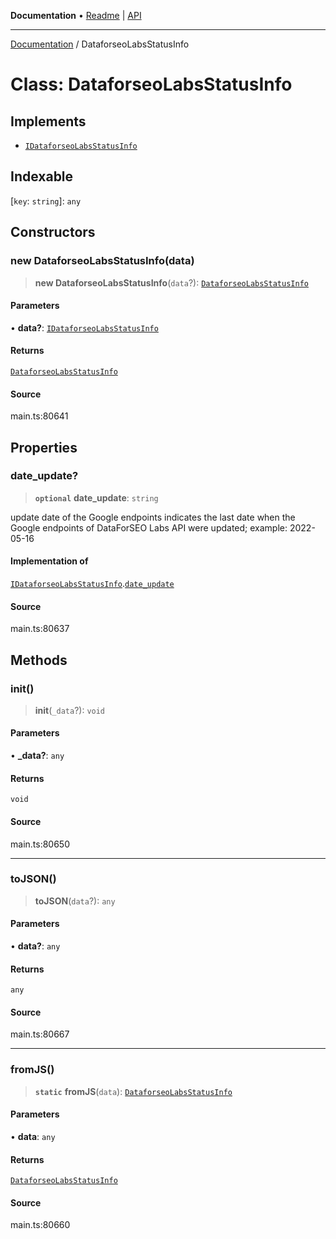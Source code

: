 **Documentation** • [Readme](../README.md) \| [API](../globals.md)

***

[Documentation](../README.md) / DataforseoLabsStatusInfo

# Class: DataforseoLabsStatusInfo

## Implements

- [`IDataforseoLabsStatusInfo`](../interfaces/IDataforseoLabsStatusInfo.md)

## Indexable

 \[`key`: `string`\]: `any`

## Constructors

### new DataforseoLabsStatusInfo(data)

> **new DataforseoLabsStatusInfo**(`data`?): [`DataforseoLabsStatusInfo`](DataforseoLabsStatusInfo.md)

#### Parameters

• **data?**: [`IDataforseoLabsStatusInfo`](../interfaces/IDataforseoLabsStatusInfo.md)

#### Returns

[`DataforseoLabsStatusInfo`](DataforseoLabsStatusInfo.md)

#### Source

main.ts:80641

## Properties

### date\_update?

> **`optional`** **date\_update**: `string`

update date of the Google endpoints
indicates the last date when the Google endpoints of DataForSEO Labs API were updated;
example:
2022-05-16

#### Implementation of

[`IDataforseoLabsStatusInfo`](../interfaces/IDataforseoLabsStatusInfo.md).[`date_update`](../interfaces/IDataforseoLabsStatusInfo.md#date_update)

#### Source

main.ts:80637

## Methods

### init()

> **init**(`_data`?): `void`

#### Parameters

• **\_data?**: `any`

#### Returns

`void`

#### Source

main.ts:80650

***

### toJSON()

> **toJSON**(`data`?): `any`

#### Parameters

• **data?**: `any`

#### Returns

`any`

#### Source

main.ts:80667

***

### fromJS()

> **`static`** **fromJS**(`data`): [`DataforseoLabsStatusInfo`](DataforseoLabsStatusInfo.md)

#### Parameters

• **data**: `any`

#### Returns

[`DataforseoLabsStatusInfo`](DataforseoLabsStatusInfo.md)

#### Source

main.ts:80660
